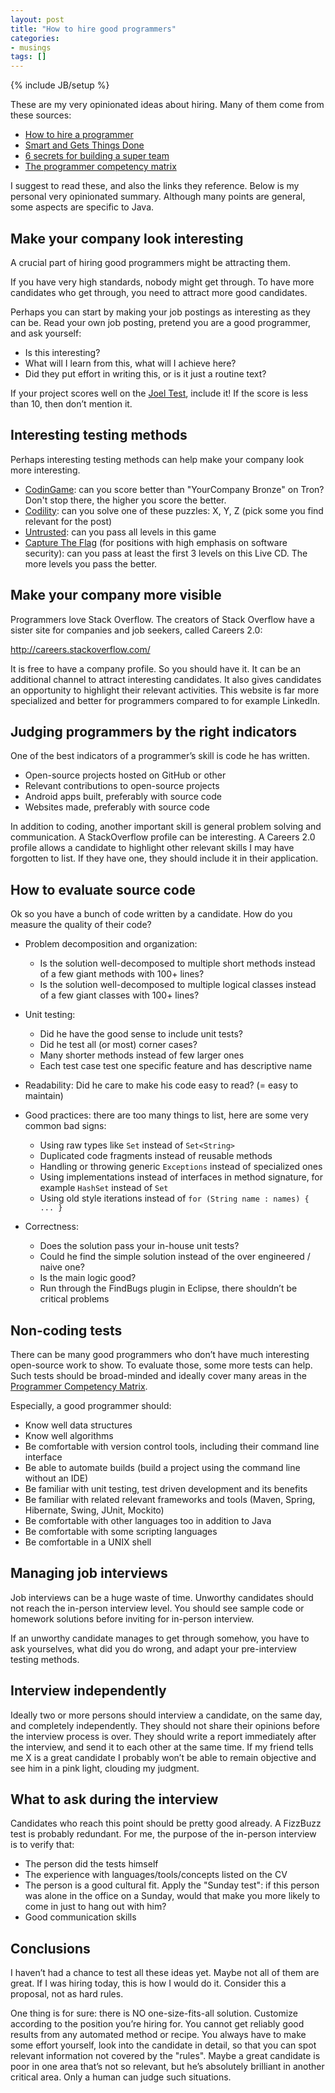 ```yaml
---
layout: post
title: "How to hire good programmers"
categories:
- musings
tags: []
---
```

{% include JB/setup %}

These are my very opinionated ideas about hiring. Many of them come from these sources:

- [How to hire a programmer][4]
- [Smart and Gets Things Done][5]
- [6 secrets for building a super team][6]
- [The programmer competency matrix][3]

I suggest to read these, and also the links they reference. Below is my personal very opinionated summary. Although many points are general, some aspects are specific to Java.

## Make your company look interesting

A crucial part of hiring good programmers might be attracting them.

If you have very high standards, nobody might get through. To have more candidates who get through, you need to attract more good candidates.

Perhaps you can start by making your job postings as interesting as they can be. Read your own job posting, pretend you are a good programmer, and ask yourself:

- Is this interesting?
- What will I learn from this, what will I achieve here?
- Did they put effort in writing this, or is it just a routine text?

If your project scores well on the [Joel Test][7], include it! If the score is less than 10, then don’t mention it.

## Interesting testing methods

Perhaps interesting testing methods can help make your company look more interesting.

- [CodinGame][1]: can you score better than "YourCompany Bronze" on Tron? Don't stop there, the higher you score the better.
- [Codility][2]: can you solve one of these puzzles: X, Y, Z (pick some you find relevant for the post)
- [Untrusted][8]: can you pass all levels in this game
- [Capture The Flag][9] (for positions with high emphasis on software security): can you pass at least the first 3 levels on this Live CD. The more levels you pass the better.

## Make your company more visible

Programmers love Stack Overflow. The creators of Stack Overflow have a sister site for companies and job seekers, called Careers 2.0:

http://careers.stackoverflow.com/

It is free to have a company profile. So you should have it. It can be an additional channel to attract interesting candidates. It also gives candidates an opportunity to highlight their relevant activities. This website is far more specialized and better for programmers compared to for example LinkedIn.

## Judging programmers by the right indicators

One of the best indicators of a programmer’s skill is code he has written.

- Open-source projects hosted on GitHub or other
- Relevant contributions to open-source projects
- Android apps built, preferably with source code
- Websites made, preferably with source code

In addition to coding, another important skill is general problem solving and communication. A StackOverflow profile can be interesting. A Careers 2.0 profile allows a candidate to highlight other relevant skills I may have forgotten to list. If they have one, they should include it in their application.

## How to evaluate source code

Ok so you have a bunch of code written by a candidate. How do you measure the quality of their code?

- Problem decomposition and organization:
    - Is the solution well-decomposed to multiple short methods instead of a few giant methods with 100+ lines?
    - Is the solution well-decomposed to multiple logical classes instead of a few giant classes with 100+ lines?

- Unit testing:
    - Did he have the good sense to include unit tests?
    - Did he test all (or most) corner cases?
    - Many shorter methods instead of few larger ones
    - Each test case test one specific feature and has descriptive name

- Readability: Did he care to make his code easy to read? (= easy to maintain)

- Good practices: there are too many things to list, here are some very common bad signs:
    - Using raw types like `Set` instead of `Set<String>`
    - Duplicated code fragments instead of reusable methods
    - Handling or throwing generic `Exceptions` instead of specialized ones
    - Using implementations instead of interfaces in method signature, for example `HashSet` instead of `Set`
    - Using old style iterations instead of `for (String name : names) { ... }`

- Correctness:
    - Does the solution pass your in-house unit tests? 
    - Could he find the simple solution instead of the over engineered / naive one?
    - Is the main logic good?
    - Run through the FindBugs plugin in Eclipse, there shouldn’t be critical problems

## Non-coding tests

There can be many good programmers who don’t have much interesting open-source work to show. To evaluate those, some more tests can help. Such tests should be broad-minded and ideally cover many areas in the [Programmer Competency Matrix][3].

Especially, a good programmer should:

- Know well data structures
- Know well algorithms
- Be comfortable with version control tools, including their command line interface
- Be able to automate builds (build a project using the command line without an IDE)
- Be familiar with unit testing, test driven development and its benefits
- Be familiar with related relevant frameworks and tools (Maven, Spring, Hibernate, Swing, JUnit, Mockito)
- Be comfortable with other languages too in addition to Java
- Be comfortable with some scripting languages
- Be comfortable in a UNIX shell

## Managing job interviews

Job interviews can be a huge waste of time. Unworthy candidates should not reach the in-person interview level. You should see sample code or homework solutions before inviting for in-person interview.

If an unworthy candidate manages to get through somehow, you have to ask yourselves, what did you do wrong, and adapt your pre-interview testing methods.

## Interview independently

Ideally two or more persons should interview a candidate, on the same day, and completely independently. They should not share their opinions before the interview process is over. They should write a report immediately after the interview, and send it to each other at the same time. If my friend tells me X is a great candidate I probably won’t be able to remain objective and see him in a pink light, clouding my judgment.

## What to ask during the interview

Candidates who reach this point should be pretty good already. A FizzBuzz test is probably redundant. For me, the purpose of the in-person interview is to verify that:

- The person did the tests himself
- The experience with languages/tools/concepts listed on the CV
- The person is a good cultural fit. Apply the "Sunday test": if this person was alone in the office on a Sunday, would that make you more likely to come in just to hang out with him?
- Good communication skills

## Conclusions

I haven’t had a chance to test all these ideas yet. Maybe not all of them are great. If I was hiring today, this is how I would do it. Consider this a proposal, not as hard rules.

One thing is for sure: there is NO one-size-fits-all solution. Customize according to the position you’re hiring for. You cannot get reliably good results from any automated method or recipe. You always have to make some effort yourself, look into the candidate in detail, so that you can spot relevant information not covered by the "rules". Maybe a great candidate is poor in one area that’s not so relevant, but he’s absolutely brilliant in another critical area. Only a human can judge such situations.

[1]: http://www.codingame.com/cg/#!page:training
[2]: https://codility.com/programmers/lessons/
[3]: http://www.starling-software.com/employment/programmer-competency-matrix.html
[4]: http://www.codinghorror.com/blog/2012/03/how-to-hire-a-programmer.html
[5]: http://www.amazon.com/Smart-Gets-Things-Done-Technical/dp/1590598385
[6]: http://gigaom.com/2012/04/28/6-secrets-for-building-a-super-team/
[7]: http://www.joelonsoftware.com/articles/fog0000000043.html
[8]: http://alexnisnevich.github.io/untrusted/
[9]: https://github.com/janosgyerik/capture-the-flag
